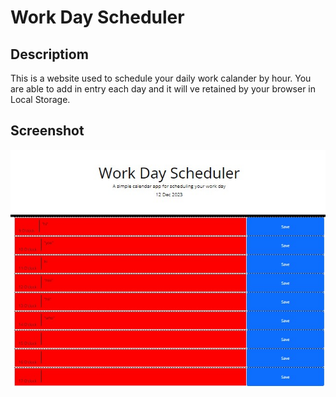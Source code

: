# Work Day Scheduler

## Descriptiom

This is a website used to schedule your daily work calander by hour. You are able to add in entry each day and it will ve retained by your browser in Local Storage.


## Screenshot

![](/images/screencapture-file-C-Users-Clive-dayPlanner-starter-index-html-2023-12-12-20_19_55.jpeg)


